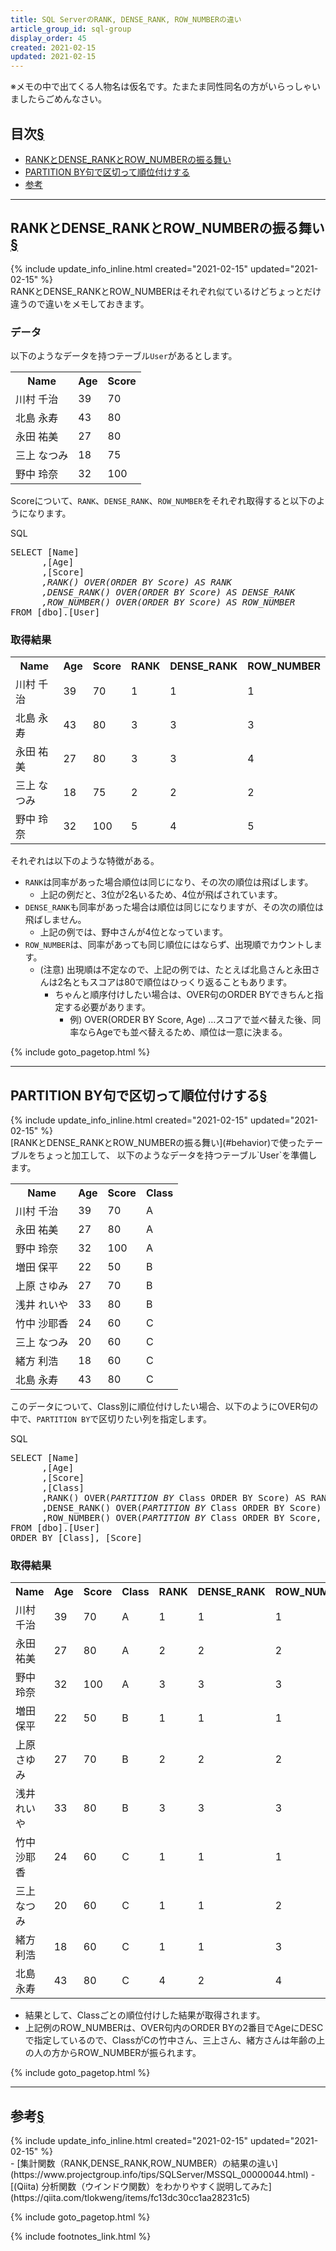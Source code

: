 ```yaml
---
title: SQL ServerのRANK, DENSE_RANK, ROW_NUMBERの違い
article_group_id: sql-group
display_order: 45
created: 2021-02-15
updated: 2021-02-15
---
```

※メモの中で出てくる人物名は仮名です。たまたま同性同名の方がいらっしゃいましたらごめんなさい。

## <a name="index">目次</a><a href="#目次">§</a>

<ul id="index_ul">
<li><a href="#behavior">RANKとDENSE_RANKとROW_NUMBERの振る舞い</a></li>
<li><a href="#partition-by">PARTITION BY句で区切って順位付けする</a></li>
<li><a href="#reference">参考</a></li>
</ul>

* * *
## <a name="behavior">RANKとDENSE_RANKとROW_NUMBERの振る舞い</a><a href="#behavior">§</a>
<div class="chapter-updated">{% include update_info_inline.html created="2021-02-15" updated="2021-02-15" %}</div>
RANKとDENSE_RANKとROW_NUMBERはそれぞれ似ているけどちょっとだけ違うので違いをメモしておきます。

### データ
以下のようなデータを持つテーブル`User`があるとします。
<table class="normal">
	<tr>
		<th>Name</th>
		<th>Age</th>
		<th>Score</th>
	</tr>
	<tr>
		<td>川村 千治</td>
		<td>39</td>
		<td>70</td>
	</tr>
	<tr>
		<td>北島 永寿</td>
		<td>43</td>
		<td>80</td>
	</tr>
	<tr>
		<td>永田 祐美</td>
		<td>27</td>
		<td>80</td>
	</tr>
	<tr>
		<td>三上 なつみ</td>
		<td>18</td>
		<td>75</td>
	</tr>
	<tr>
		<td>野中 玲奈</td>
		<td>32</td>
		<td>100</td>
	</tr>
</table>

Scoreについて、`RANK`、`DENSE_RANK`、`ROW_NUMBER`をそれぞれ取得すると以下のようになります。
<div class="code-box">
<div class="title">SQL</div>
<pre>
SELECT [Name]
      ,[Age]
      ,[Score]
      <em>,RANK() OVER(ORDER BY Score) AS RANK</em>
      <em>,DENSE_RANK() OVER(ORDER BY Score) AS DENSE_RANK</em>
      <em>,ROW_NUMBER() OVER(ORDER BY Score) AS ROW_NUMBER</em>
FROM [dbo].[User]
</pre>
</div>

### 取得結果
<table class="normal">
	<tr>
		<th>Name</th>
		<th>Age</th>
		<th>Score</th>
		<th>RANK</th>
		<th>DENSE_RANK</th>
		<th>ROW_NUMBER</th>
	</tr>
	<tr>
		<td>川村 千治</td>
		<td>39</td>
		<td>70</td>
		<td>1</td>
		<td>1</td>
		<td>1</td>
	</tr>
	<tr>
		<td>北島 永寿</td>
		<td>43</td>
		<td>80</td>
		<td>3</td>
		<td>3</td>
		<td>3</td>
	</tr>
	<tr>
		<td>永田 祐美</td>
		<td>27</td>
		<td>80</td>
		<td>3</td>
		<td>3</td>
		<td>4</td>
	</tr>
	<tr>
		<td>三上 なつみ</td>
		<td>18</td>
		<td>75</td>
		<td>2</td>
		<td>2</td>
		<td>2</td>
	</tr>
	<tr>
		<td>野中 玲奈</td>
		<td>32</td>
		<td>100</td>
		<td>5</td>
		<td>4</td>
		<td>5</td>
	</tr>
</table>

それぞれは以下のような特徴がある。

- `RANK`は同率があった場合順位は同じになり、その次の順位は飛ばします。
  - 上記の例だと、3位が2名いるため、4位が飛ばされています。
- `DENSE_RANK`も同率があった場合は順位は同じになりますが、その次の順位は飛ばしません。
  - 上記の例では、野中さんが4位となっています。
- `ROW_NUMBER`は、同率があっても同じ順位にはならず、出現順でカウントします。
  - (注意) 出現順は不定なので、上記の例では、たとえば北島さんと永田さんは2名ともスコアは80で順位はひっくり返ることもあります。
    - ちゃんと順序付けしたい場合は、OVER句のORDER BYできちんと指定する必要があります。
      - 例) OVER(ORDER BY Score, Age) …スコアで並べ替えた後、同率ならAgeでも並べ替えるため、順位は一意に決まる。

{% include goto_pagetop.html %}

* * *
## <a name="partition-by">PARTITION BY句で区切って順位付けする</a><a href="#partition-by">§</a>
<div class="chapter-updated">{% include update_info_inline.html created="2021-02-15" updated="2021-02-15" %}</div>
[RANKとDENSE_RANKとROW_NUMBERの振る舞い](#behavior)で使ったテーブルをちょっと加工して、  
以下のようなデータを持つテーブル`User`を準備します。

<table class="normal">
	<tr>
		<th>Name</th>
		<th>Age</th>
		<th>Score</th>
		<th>Class</th>
	</tr>
	<tr>
		<td>川村 千治</td>
		<td>39</td>
		<td>70</td>
		<td>A</td>
	</tr>
	<tr>
		<td>永田 祐美</td>
		<td>27</td>
		<td>80</td>
		<td>A</td>
	</tr>
	<tr>
		<td>野中 玲奈</td>
		<td>32</td>
		<td>100</td>
		<td>A</td>
	</tr>
	<tr>
		<td>増田 保平</td>
		<td>22</td>
		<td>50</td>
		<td>B</td>
	</tr>
	<tr>
		<td>上原 さゆみ</td>
		<td>27</td>
		<td>70</td>
		<td>B</td>
	</tr>
	<tr>
		<td>浅井 れいや</td>
		<td>33</td>
		<td>80</td>
		<td>B</td>
	</tr>
	<tr>
		<td>竹中 沙耶香</td>
		<td>24</td>
		<td>60</td>
		<td>C</td>
	</tr>
	<tr>
		<td>三上 なつみ</td>
		<td>20</td>
		<td>60</td>
		<td>C</td>
	</tr>
	<tr>
		<td>緒方 利浩</td>
		<td>18</td>
		<td>60</td>
		<td>C</td>
	</tr>
	<tr>
		<td>北島 永寿</td>
		<td>43</td>
		<td>80</td>
		<td>C</td>
	</tr>
</table>

このデータについて、Class別に順位付けしたい場合、以下のようにOVER句の中で、`PARTITION BY`で区切りたい列を指定します。

<div class="code-box">
<div class="title">SQL</div>
<pre>
SELECT [Name]
      ,[Age]
      ,[Score]
      ,[Class]
      ,RANK() OVER(<em>PARTITION BY</em> Class ORDER BY Score) AS RANK
      ,DENSE_RANK() OVER(<em>PARTITION BY</em> Class ORDER BY Score) AS DENSE_RANK
      ,ROW_NUMBER() OVER(<em>PARTITION BY</em> Class ORDER BY Score, Age DESC) AS ROW_NUMBER
FROM [dbo].[User]
ORDER BY [Class], [Score]
</pre>
</div>

### 取得結果
<table class="normal">
	<tr>
		<th>Name</th>
		<th>Age</th>
		<th>Score</th>
		<th>Class</th>
		<th>RANK</th>
		<th>DENSE_RANK</th>
		<th>ROW_NUMBER</th>
	</tr>
	<tr>
		<td>川村 千治</td>
		<td>39</td>
		<td>70</td>
		<td>A</td>
		<td>1</td>
		<td>1</td>
		<td>1</td>
	</tr>
	<tr>
		<td>永田 祐美</td>
		<td>27</td>
		<td>80</td>
		<td>A</td>
		<td>2</td>
		<td>2</td>
		<td>2</td>
	</tr>
	<tr>
		<td>野中 玲奈</td>
		<td>32</td>
		<td>100</td>
		<td>A</td>
		<td>3</td>
		<td>3</td>
		<td>3</td>
	</tr>
	<tr>
		<td>増田 保平</td>
		<td>22</td>
		<td>50</td>
		<td>B</td>
		<td>1</td>
		<td>1</td>
		<td>1</td>
	</tr>
	<tr>
		<td>上原 さゆみ</td>
		<td>27</td>
		<td>70</td>
		<td>B</td>
		<td>2</td>
		<td>2</td>
		<td>2</td>
	</tr>
	<tr>
		<td>浅井 れいや</td>
		<td>33</td>
		<td>80</td>
		<td>B</td>
		<td>3</td>
		<td>3</td>
		<td>3</td>
	</tr>
	<tr>
		<td>竹中 沙耶香</td>
		<td>24</td>
		<td>60</td>
		<td>C</td>
		<td>1</td>
		<td>1</td>
		<td>1</td>
	</tr>
	<tr>
		<td>三上 なつみ</td>
		<td>20</td>
		<td>60</td>
		<td>C</td>
		<td>1</td>
		<td>1</td>
		<td>2</td>
	</tr>
	<tr>
		<td>緒方 利浩</td>
		<td>18</td>
		<td>60</td>
		<td>C</td>
		<td>1</td>
		<td>1</td>
		<td>3</td>
	</tr>
	<tr>
		<td>北島 永寿</td>
		<td>43</td>
		<td>80</td>
		<td>C</td>
		<td>4</td>
		<td>2</td>
		<td>4</td>
	</tr>
</table>

- 結果として、Classごとの順位付けした結果が取得されます。
- 上記例のROW_NUMBERは、OVER句内のORDER BYの2番目でAgeにDESCで指定しているので、ClassがCの竹中さん、三上さん、緒方さんは年齢の上の人の方からROW_NUMBERが振られます。

{% include goto_pagetop.html %}

* * *
## <a name="reference">参考</a><a href="#reference">§</a>
<div class="chapter-updated">{% include update_info_inline.html created="2021-02-15" updated="2021-02-15" %}</div>
- [集計関数（RANK,DENSE_RANK,ROW_NUMBER）の結果の違い](https://www.projectgroup.info/tips/SQLServer/MSSQL_00000044.html)
- [(Qiita) 分析関数（ウインドウ関数）をわかりやすく説明してみた](https://qiita.com/tlokweng/items/fc13dc30cc1aa28231c5)

{% include goto_pagetop.html %}

{% include footnotes_link.html %}
